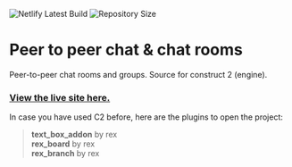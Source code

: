 <p>
<img alt="Netlify Latest Build" src="https://img.shields.io/github/last-commit/samuelbushi/construct2-crowl-chat?style=plastic" />
<img alt="Repository Size" src="https://img.shields.io/github/repo-size/samuelbushi/construct2-crowl-chat?label=Size%20&style=plastic" />
</p>

# Peer to peer chat & chat rooms
Peer-to-peer chat rooms and groups. Source for construct 2 (engine).

### [View the live site here.](https://crowl.ga/)

In case you have used C2 before, here are the plugins to open the project:
> **text_box_addon** by rex  
> **rex_board** by rex  
> **rex_branch** by rex
